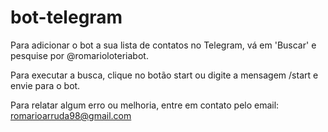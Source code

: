 # bot-telegram
Para adicionar o bot a sua lista de contatos no Telegram, vá em 'Buscar' e pesquise por @romarioloteriabot.

Para executar a busca, clique no botão start ou digite a mensagem /start e envie para o bot.

Para relatar algum erro ou melhoria, entre em contato pelo email: romarioarruda98@gmail.com
